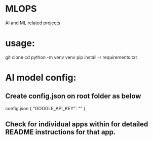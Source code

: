 # MLOPS
AI and ML related projects

# usage: 
git clone <project>
cd <project>
python -m venv venv
pip install -r requirements.txt

# AI model config:
## Create config.json on root folder as below
config.json
{
    "GOOGLE_API_KEY": "<add google api key>"
}

## Check for individual apps within for detailed README instructions for that app.

